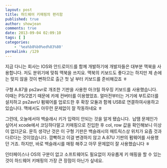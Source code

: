```yaml
---
layout: post
title: 하드웨어 키매핑의 편리함
published: true
author: showjean
comments: true
date: 2013-09-04 02:09:10
tags: [ ]
categories:
    - '%ea%b8%b0%ed%83%80'
permalink: /129
---
```

지금 다니는 회사는 IOS와 안드로이드를 함께 개발하기에 개발자들은 대부분 맥북을 사용합니다. 저도 분위기에 맞춰 맥북을 쓰지요.&nbsp;맥북의 키보드도 좋다고는 하지만 제 손에는 맞지 않을 것이 뻔하므로&nbsp;출근 첫 날 부터 키보드를 준비해갔죠 ㅎ&nbsp;



구형 A.87을 ps2avr로 개조한 기판을 사용한 아크릴 하우징 키보드를 사용했습니다. 이때는 PS/2였기 때문에 카제 컨버터를 이용했었죠.&nbsp;얼마전부터는 거기에 부트로더를 설치하고 ps2avrU 펌웨어를&nbsp;업로드한 후 확장 모듈과 함께 USB로 연결하여사용하고 있습니다. 맥에서도 아무런 문제없이 잘 작동하네요 ㅎ



그런데, 오늘에서야 백슬래시 키가 입력이 안되는 것을 알게 됐습니다. &nbsp;납땜 문제인가 싶어서 xcode에서 코딩하다말고&nbsp;키매핑으로 진입한 후 col, row 값을 확인해보니 이상이 없더군요. 문득 생각난 것은 이 구형 기판은 백슬래시의 매트릭스상 위치가 요즘 것과 다르다는 것이었습니다. 깜빡하고 이걸 변경하지 않고 A.87U&nbsp;기판의 펌웨어를 사용했던 거죠. 하지만, 바로 백슬래시를 매핑 해주고 아무 문제없이 잘 사용했습니다 ㅎ



인터페이스나 OS의 구분이 없고 소프트웨어도 필요없이&nbsp;자유롭게 키 매핑을 할 수 있는 것이 하드웨어 키매핑의 가장 큰 장점이 아닌가 싶네요.